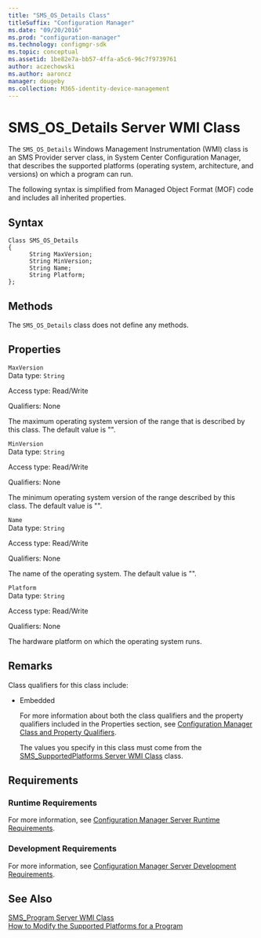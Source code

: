 ```yaml
---
title: "SMS_OS_Details Class"
titleSuffix: "Configuration Manager"
ms.date: "09/20/2016"
ms.prod: "configuration-manager"
ms.technology: configmgr-sdk
ms.topic: conceptual
ms.assetid: 1be82e7a-bb57-4ffa-a5c6-96c7f9739761
author: aczechowski
ms.author: aaroncz
manager: dougeby
ms.collection: M365-identity-device-management
---
```

# SMS_OS_Details Server WMI Class
The `SMS_OS_Details` Windows Management Instrumentation (WMI) class is an SMS Provider server class, in System Center Configuration Manager, that describes the supported platforms (operating system, architecture, and versions) on which a program can run.  

 The following syntax is simplified from Managed Object Format (MOF) code and includes all inherited properties.  

## Syntax  

```  
Class SMS_OS_Details  
{  
      String MaxVersion;  
      String MinVersion;  
      String Name;  
      String Platform;  
};  
```  

## Methods  
 The `SMS_OS_Details` class does not define any methods.  

## Properties  
 `MaxVersion`  
 Data type: `String`  

 Access type: Read/Write  

 Qualifiers: None  

 The maximum operating system version of the range that is described by this class. The default value is "".  

 `MinVersion`  
 Data type: `String`  

 Access type: Read/Write  

 Qualifiers: None  

 The minimum operating system version of the range described by this class. The default value is "".  

 `Name`  
 Data type: `String`  

 Access type: Read/Write  

 Qualifiers: None  

 The name of the operating system. The default value is "".  

 `Platform`  
 Data type: `String`  

 Access type: Read/Write  

 Qualifiers: None  

 The hardware platform on which the operating system runs.  

## Remarks  
 Class qualifiers for this class include:  

- Embedded  

  For more information about both the class qualifiers and the property qualifiers included in the Properties section, see [Configuration Manager Class and Property Qualifiers](../../../../../develop/reference/misc/class-and-property-qualifiers.md).  

  The values you specify in this class must come from the [SMS_SupportedPlatforms Server WMI Class](../../../../../develop/reference/core/servers/configure/sms_supportedplatforms-server-wmi-class.md) class.  

## Requirements  

### Runtime Requirements  
 For more information, see [Configuration Manager Server Runtime Requirements](../../../../../develop/core/reqs/server-runtime-requirements.md).  

### Development Requirements  
 For more information, see [Configuration Manager Server Development Requirements](../../../../../develop/core/reqs/server-development-requirements.md).  

## See Also  
 [SMS_Program Server WMI Class](../../../../../develop/reference/core/servers/configure/sms_program-server-wmi-class.md)   
 [How to Modify the Supported Platforms for a Program](../../../../../develop/core/servers/configure/how-to-modify-the-supported-platforms-for-a-program.md)
